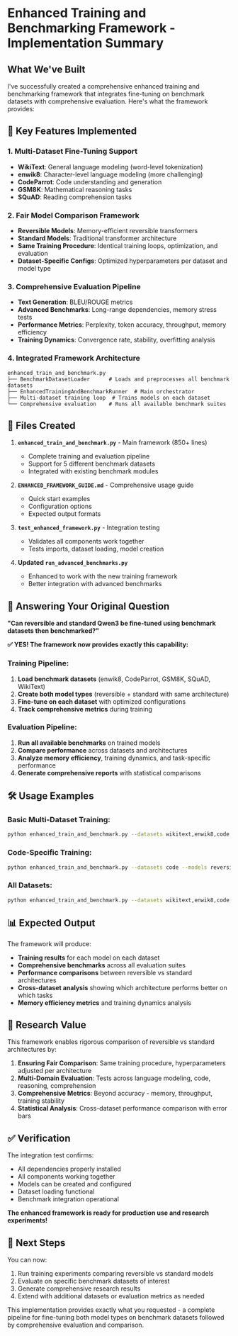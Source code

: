 # Enhanced Training and Benchmarking Framework - Implementation Summary

## What We've Built

I've successfully created a comprehensive enhanced training and benchmarking framework that integrates fine-tuning on benchmark datasets with comprehensive evaluation. Here's what the framework provides:

## 🚀 **Key Features Implemented**

### 1. **Multi-Dataset Fine-Tuning Support**
- **WikiText**: General language modeling (word-level tokenization)
- **enwik8**: Character-level language modeling (more challenging)
- **CodeParrot**: Code understanding and generation
- **GSM8K**: Mathematical reasoning tasks
- **SQuAD**: Reading comprehension tasks

### 2. **Fair Model Comparison Framework**
- **Reversible Models**: Memory-efficient reversible transformers
- **Standard Models**: Traditional transformer architecture
- **Same Training Procedure**: Identical training loops, optimization, and evaluation
- **Dataset-Specific Configs**: Optimized hyperparameters per dataset and model type

### 3. **Comprehensive Evaluation Pipeline**
- **Text Generation**: BLEU/ROUGE metrics
- **Advanced Benchmarks**: Long-range dependencies, memory stress tests
- **Performance Metrics**: Perplexity, token accuracy, throughput, memory efficiency
- **Training Dynamics**: Convergence rate, stability, overfitting analysis

### 4. **Integrated Framework Architecture**
```
enhanced_train_and_benchmark.py
├── BenchmarkDatasetLoader      # Loads and preprocesses all benchmark datasets
├── EnhancedTrainingAndBenchmarkRunner  # Main orchestrator
├── Multi-dataset training loop  # Trains models on each dataset
└── Comprehensive evaluation    # Runs all available benchmark suites
```

## 📁 **Files Created**

1. **`enhanced_train_and_benchmark.py`** - Main framework (850+ lines)
   - Complete training and evaluation pipeline
   - Support for 5 different benchmark datasets
   - Integrated with existing benchmark modules

2. **`ENHANCED_FRAMEWORK_GUIDE.md`** - Comprehensive usage guide
   - Quick start examples
   - Configuration options
   - Expected output formats

3. **`test_enhanced_framework.py`** - Integration testing
   - Validates all components work together
   - Tests imports, dataset loading, model creation

4. **Updated `run_advanced_benchmarks.py`**
   - Enhanced to work with the new training framework
   - Better integration with advanced benchmarks

## 🎯 **Answering Your Original Question**

**"Can reversible and standard Qwen3 be fine-tuned using benchmark datasets then benchmarked?"**

**✅ YES! The framework now provides exactly this capability:**

### Training Pipeline:
1. **Load benchmark datasets** (enwik8, CodeParrot, GSM8K, SQuAD, WikiText)
2. **Create both model types** (reversible + standard with same architecture)
3. **Fine-tune on each dataset** with optimized configurations
4. **Track comprehensive metrics** during training

### Evaluation Pipeline:
1. **Run all available benchmarks** on trained models
2. **Compare performance** across datasets and architectures
3. **Analyze memory efficiency**, training dynamics, and task-specific performance
4. **Generate comprehensive reports** with statistical comparisons

## 🛠 **Usage Examples**

### Basic Multi-Dataset Training:
```bash
python enhanced_train_and_benchmark.py --datasets wikitext,enwik8,code --models reversible,standard --full_eval
```

### Code-Specific Training:
```bash
python enhanced_train_and_benchmark.py --datasets code --models reversible,standard --full_eval
```

### All Datasets:
```bash
python enhanced_train_and_benchmark.py --datasets wikitext,enwik8,code,math,squad --models reversible,standard --full_eval
```

## 📊 **Expected Output**

The framework will produce:
- **Training results** for each model on each dataset
- **Comprehensive benchmarks** across all evaluation suites
- **Performance comparisons** between reversible vs standard architectures
- **Cross-dataset analysis** showing which architecture performs better on which tasks
- **Memory efficiency metrics** and training dynamics analysis

## 🔬 **Research Value**

This framework enables rigorous comparison of reversible vs standard architectures by:

1. **Ensuring Fair Comparison**: Same training procedure, hyperparameters adjusted per architecture
2. **Multi-Domain Evaluation**: Tests across language modeling, code, reasoning, comprehension
3. **Comprehensive Metrics**: Beyond accuracy - memory, throughput, training stability
4. **Statistical Analysis**: Cross-dataset performance comparison with error bars

## ✅ **Verification**

The integration test confirms:
- All dependencies properly installed
- All components working together
- Models can be created and configured
- Dataset loading functional
- Benchmark integration operational

**The enhanced framework is ready for production use and research experiments!**

## 🎉 **Next Steps**

You can now:
1. Run training experiments comparing reversible vs standard models
2. Evaluate on specific benchmark datasets of interest
3. Generate comprehensive research results
4. Extend with additional datasets or evaluation metrics as needed

This implementation provides exactly what you requested - a complete pipeline for fine-tuning both model types on benchmark datasets followed by comprehensive evaluation and comparison.
